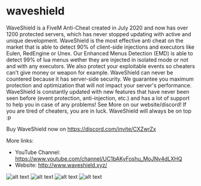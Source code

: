 # waveshield
WaveShield is a FiveM Anti-Cheat created in July 2020 and now has over 1200 protected servers, which has never stopped updating with active and unique development.
WaveShield is the most effective anti cheat on the market that is able to detect 90% of client-side injections and executors like Eulen, RedEngine or Unex.
Our Enhanced Menus Detection (EMD) is able to detect 99% of lua menus wether they are injected in isolated mode or not and with any executors.
We also protect your exploitable events so cheaters can't give money or weapon for example.
WaveShield can never be countered because it has server-side security. We guarantee you maximum protection and optimization that will not impact your server's performance.
WaveShield is constantly updated with new features that have never been seen before (event protection, anti-injection, etc.) and has a lot of support to help you in case of any problems!
See More on our website/discord!
If you are tired of cheaters, you are in luck.
WaveShield will always be on top :p

Buy WaveShield now on https://discord.com/invite/CXZwrZx

More links:
- YouTube Channel: https://www.youtube.com/channel/UC1bAKyFoshu_MoJNv4dLXHQ
- Website: http://www.waveshield.xyz/

![alt text](https://media.discordapp.net/attachments/924345629898059797/978770738691584020/unknown.png)
![alt text](https://user-images.githubusercontent.com/67419505/170267929-c13e756b-ce57-4585-b2e1-e97b89f3e466.png)
![alt text](https://media.discordapp.net/attachments/746117970073485456/915972041734254612/OMD_SS.png)
![alt text](https://media.discordapp.net/attachments/746117970073485456/915972041180577802/EMD_SS.png)

 
